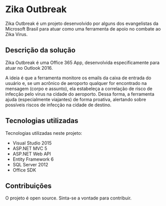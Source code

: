 # Zika Outbreak
Zika Outbreak é um projeto desenvolvido por alguns dos evangelistas da Microsoft Brasil para atuar como uma ferramenta de apoio no combate ao Zika Virus.

## Descrição da solução

Zika Outbreak é uma Office 365 App, desenvolvida especificamente para atuar no Outlook 2016. 

A ideia é que a ferramenta monitore os emails da caixa de entrada do usuário e, se um acrônico de aeroporto qualquer for encontrado na mensagem (corpo e assunto), ela estabeleça a correlação de risco de infecção pelo virus na cidade do aeroporto. Dessa forma, a ferramenta ajuda (especialmente viajantes) de forma proativa, alertando sobre possíveis riscos de infecção na cidade de destino.

## Tecnologias utilizadas

Tecnologias utilizadas neste projeto:

- Visual Studio 2015
- ASP.NET MVC 5
- ASP.NET Web API
- Entity Framework 6
- SQL Server 2012
- Office SDK

## Contribuições

O projeto é open source. Sinta-se a vontade para contribuir.
